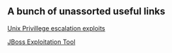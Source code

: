 ## A bunch of unassorted useful links

[Unix Privillege escalation exploits](https://github.com/FuzzySecurity/Unix-PrivEsc)

[JBoss Exploitation Tool](https://github.com/joaomatosf/jexboss)
